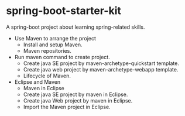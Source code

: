 # spring-boot-starter-kit
A spring-boot project about learning spring-related skills.

- Use Maven to arrange the project
  - Install and setup Maven.
  - Maven repositories.
- Run maven command to create project.
  - Create java SE project by maven-archetype-quickstart template.
  - Create java web project by maven-archetype-webapp template.
  - Lifecycle of Maven.
- Eclipse and Maven
  - Maven in Eclipse
  - Create java SE project by maven in Eclipse.
  - Create java Web project by maven in Eclipse.
  - Import the Maven project in Eclipse.